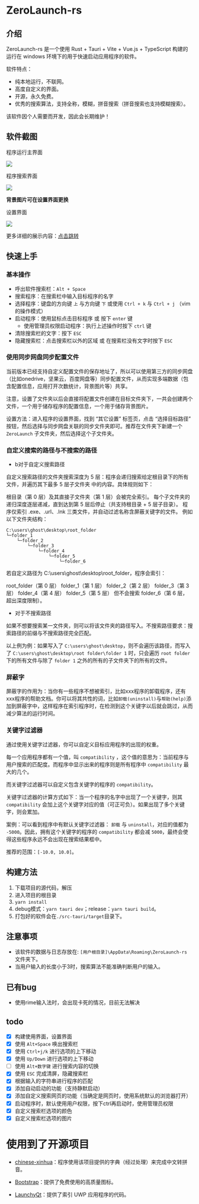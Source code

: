 # ZeroLaunch-rs

## 介绍

ZeroLaunch-rs 是一个使用 Rust + Tauri + Vite + Vue.js + TypeScript 构建的运行在 windows 环境下的用于快速启动应用程序的软件。

软件特点：

- 纯本地运行，不联网。
- 高度自定义的界面。
- 开源，永久免费。
- 优秀的搜索算法，支持全称，模糊，拼音搜索（拼音搜索也支持模糊搜索）。

该软件因个人需要而开发，因此会长期维护！

## 软件截图

程序运行主界面

![](asset/主界面.png)

程序搜索界面

![](asset/精准匹配.png)

**背景图片可在设置界面更换**

设置界面

![](asset/设置界面.png)

更多详细的展示内容：[点击跳转](https://github.com/ghost-him/ZeroLaunch-rs/blob/main/asset/picture.md)

## 快速上手

### 基本操作

* 呼出软件搜索栏：`Alt + Space`
* 搜索程序：在搜索栏中输入目标程序的名字
* 选择程序：键盘的方向键 `上` 与方向键 `下` 或使用 `Ctrl + k` 与 `Ctrl + j` （vim的操作模式）
* 启动程序：使用鼠标点击目标程序 或 按下 `enter` 键
  * 使用管理员权限启动程序：执行上述操作时按下 `ctrl` 键
* 清除搜索栏的文字：按下 `ESC` 
* 隐藏搜索栏：点击搜索栏以外的区域 或 在搜索栏没有文字时按下 `ESC`

### 使用同步网盘同步配置文件

当前版本已经支持自定义配置文件的保存地址了，所以可以使用第三方的同步网盘（比如onedrive，坚果云，百度网盘等）同步配置文件，从而实现多端数据（包含配置信息，应用打开次数统计，背景图片等）共享。

注意，设置了文件夹以后会直接将配置文件创建在目标文件夹下，一共会创建两个文件，一个用于储存程序的配置信息，一个用于储存背景图片。

设置方法：进入程序的设置界面，找到 “其它设置” 标签页，点击 “选择目标路径” 按钮，然后选择与同步网盘关联的同步文件夹即可。推荐在文件夹下新建一个 `ZeroLaunch` 子文件夹，然后选择这个子文件夹。

### 自定义搜索的路径与不搜索的路径

* b对于自定义搜索路径

自定义搜索路径的文件夹搜索深度为 5 层：程序会递归搜索给定根目录下的所有文件，并遍历其下最多 5 层子文件夹 中的内容。具体规则如下：

根目录（第 0 层）及其直接子文件夹（第 1 层）会被完全索引。
每个子文件夹的递归深度逐层递减，直到达到第 5 层后停止（共支持根目录 + 5 层子目录）。
程序仅索引 .exe、.url、.lnk 三类文件，并自动过滤名称含屏蔽关键字的文件。
例如以下文件夹结构：

```
C:\users\ghost\desktop\root_folder
└─folder_1
    └─folder_2
        └─folder_3
            └─folder_4
                └─folder_5
                    └─folder_6

```

若自定义路径为 C:\users\ghost\desktop\root_folder，程序会索引：

root_folder（第 0 层）
folder_1（第 1 层）
folder_2（第 2 层）
folder_3（第 3 层）
folder_4（第 4 层）
folder_5（第 5 层）
但不会搜索 folder_6（第 6 层，超出深度限制）。

* 对于不搜索路径

如果不想要搜索某一文件夹，则可以将该文件夹的路径写入。不搜索路径要求：搜索路径的前缀与不搜索路径完全匹配。

以上例为例：如果写入了 `C:\users\ghost\desktop`，则不会遍历该路径，而写入了 `C:\users\ghost\desktop\root folder\folder 1` 时，只会遍历 `root folder` 下的所有文件与除了 `folder 1` 之外的所有的子文件夹下的所有的文件。

### 屏蔽字

屏蔽字的作用为：当你有一些程序不想被索引，比如xxx程序的卸载程序，还有xxx程序的帮助文档。你可以将其共性的词，比如`卸载(uninstall)`与`帮助(help)`添加到屏蔽字中，这样程序在索引程序时，在检测到这个关键字以后就会跳过，从而减少算法的运行时间。

### 关键字过滤器

通过使用关键字过滤器，你可以自定义目标应用程序的出现的权重。

每一个应用程序都有一个值，叫 `compatibility` ，这个值的意思为：当前程序与用户搜索的匹配度。而程序中显示出来的程序则是所有程序中 `compatibility` 最大的几个。

而关键字过滤器可以自定义包含关键字的程序的 `compatibility`。

关键字过滤器的计算方式如下：当一个程序的名字中出现了一个关键字，则其 `compatibility` 会加上这个关键字对应的值（可正可负）。如果出现了多个关键字，则会累加。

案例：可以看到程序中有默认关键字过滤器： `卸载` 与 `uninstall`，对应的值都为 `-5000`。因此，拥有这个关键字的程序的 `compatibility` 都会减 `5000`，最终会使得这些程序永远不会出现在搜索结果框中。

推荐的范围：`[-10.0, 10.0]`。

## 构建方法

1. 下载项目的源代码，解压
2. 进入项目的根目录
3. `yarn install`
4. debug模式：`yarn tauri dev`；release：`yarn tauri build`。
5. 打包好的软件会在`./src-tauri/target`目录下。

## 注意事项

* 该软件的数据与日志存放在: `[用户根目录]\AppData\Roaming\ZeroLaunch-rs` 文件夹下。
* 当用户输入的长度小于3时，搜索算法不能准确判断用户的输入。

## 已有bug

* 使用rime输入法时，会出现卡死的情况，目前无法解决

## todo

- [x] 构建使用界面，设置界面
- [x] 使用 `Alt+Space` 唤出搜索栏
- [x] 使用 `Ctrl+j/k` 进行选项的上下移动
- [x] 使用 `Up/Down` 进行选项的上下移动
- [ ] 使用 `Alt+数字键` 进行搜索内容的切换
- [x] 使用 `ESC` 完成清屏，隐藏搜索栏
- [x] 根据输入的字符串进行程序的匹配
- [x] 添加自动启动的功能（支持静默启动）
- [x] 添加自定义搜索网页的功能（当确定是网页时，使用系统默认的浏览器打开）
- [x] 启动程序时，默认使用用户权限，按下ctrl再启动时，使用管理员权限
- [x] 自定义搜索栏选项的颜色
- [x] 自定义搜索栏选项的图片

# 使用到了开源项目

* [chinese-xinhua](https://github.com/pwxcoo/chinese-xinhua)：程序使用该项目提供的字典（经过处理）来完成中文转拼音。

* [Bootstrap](https://icons.bootcss.com/)：提供了免费使用的高质量图标。

* [LaunchyQt](https://github.com/samsonwang/LaunchyQt)：提供了索引 UWP 应用程序的代码。
